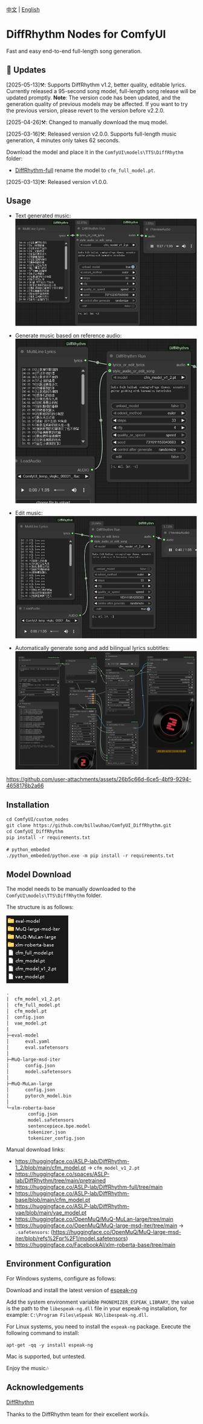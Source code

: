 [中文](README-CN.md) | [English](README.md)

# DiffRhythm Nodes for ComfyUI

Fast and easy end-to-end full-length song generation.

## 📣 Updates

[2025-05-13]⚒️: Supports DiffRhythm v1.2, better quality, editable lyrics. Currently released a 95-second song model, full-length song release will be updated promptly. **Note**: The version code has been updated, and the generation quality of previous models may be affected. If you want to try the previous version, please revert to the version before v2.2.0.

[2025-04-26]⚒️: Changed to manually download the muq model.

[2025-03-16]⚒️: Released version v2.0.0. Supports full-length music generation, 4 minutes only takes 62 seconds.

Download the model and place it in the `ComfyUI\models\TTS\DiffRhythm` folder:

- [DiffRhythm-full](https://huggingface.co/ASLP-lab/DiffRhythm-full) rename the model to `cfm_full_model.pt`.

[2025-03-13]⚒️: Released version v1.0.0.

## Usage

- Text generated music:
![](https://github.com/billwuhao/ComfyUI_DiffRhythm/blob/master/images/2025-05-13_01-51-00.png)

- Generate music based on reference audio:
![](https://github.com/billwuhao/ComfyUI_DiffRhythm/blob/master/images/2025-05-29_13-44-25.png)

- Edit music:
![](https://github.com/billwuhao/ComfyUI_DiffRhythm/blob/master/images/2025-05-29_13-46-34.png)

- Automatically generate song and add bilingual lyrics subtitles:
![](https://github.com/billwuhao/ComfyUI_DiffRhythm/blob/master/images/2025-05-14_16-33-54.png)

https://github.com/user-attachments/assets/26b5c66d-6ce5-4bf9-9294-4658176b2a66

## Installation

```
cd ComfyUI/custom_nodes
git clone https://github.com/billwuhao/ComfyUI_DiffRhythm.git
cd ComfyUI_DiffRhythm
pip install -r requirements.txt

# python_embeded
./python_embeded/python.exe -m pip install -r requirements.txt
```

## Model Download

The model needs to be manually downloaded to the `ComfyUI\models\TTS\DiffRhythm` folder.

The structure is as follows:

![](https://github.com/billwuhao/ComfyUI_DiffRhythm/blob/master/images/2025-05-13_01-54-13.png)

```
.
|  cfm_model_v1_2.pt
│  cfm_full_model.pt
│  cfm_model.pt
│  config.json
│  vae_model.pt
|
├─eval-model
│      eval.yaml
│      eval.safetensors
│
├─MuQ-large-msd-iter
│      config.json
│      model.safetensors
│
├─MuQ-MuLan-large
│      config.json
│      pytorch_model.bin
│
└─xlm-roberta-base
        config.json
        model.safetensors
        sentencepiece.bpe.model
        tokenizer.json
        tokenizer_config.json
```

Manual download links:
- https://huggingface.co/ASLP-lab/DiffRhythm-1_2/blob/main/cfm_model.pt  → `cfm_model_v1_2.pt`
- https://huggingface.co/spaces/ASLP-lab/DiffRhythm/tree/main/pretrained
- https://huggingface.co/ASLP-lab/DiffRhythm-full/tree/main
- https://huggingface.co/ASLP-lab/DiffRhythm-base/blob/main/cfm_model.pt  
- https://huggingface.co/ASLP-lab/DiffRhythm-vae/blob/main/vae_model.pt  
- https://huggingface.co/OpenMuQ/MuQ-MuLan-large/tree/main  
- https://huggingface.co/OpenMuQ/MuQ-large-msd-iter/tree/main → `.safetensors`: (https://huggingface.co/OpenMuQ/MuQ-large-msd-iter/blob/refs%2Fpr%2F1/model.safetensors)
- https://huggingface.co/FacebookAI/xlm-roberta-base/tree/main


## Environment Configuration

For Windows systems, configure as follows:

Download and install the latest version of [espeak-ng](https://github.com/espeak-ng/espeak-ng/releases/tag/1.52.0)

Add the system environment variable `PHONEMIZER_ESPEAK_LIBRARY`, the value is the path to the `libespeak-ng.dll` file in your espeak-ng installation, for example: `C:\Program Files\eSpeak NG\libespeak-ng.dll`.

For Linux systems, you need to install the `espeak-ng` package. Execute the following command to install:

`apt-get -qq -y install espeak-ng`

Mac is supported, but untested.

Enjoy the music🎶

## Acknowledgements

[DiffRhythm](https://github.com/ASLP-lab/DiffRhythm)

Thanks to the DiffRhythm team for their excellent work👍.
